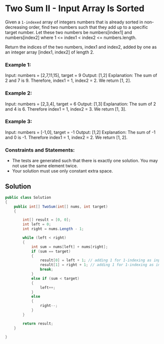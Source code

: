 # Two Sum II - Input Array Is Sorted

Given a `1-indexed` array of integers numbers that is already sorted in non-decreasing order, find two numbers such that they add up to a specific target number. Let these two numbers be numbers[index1] and numbers[index2] where 1 <= index1 < index2 <= numbers.length.

Return the indices of the two numbers, index1 and index2, added by one as an integer array [index1, index2] of length 2.

### Example 1:

Input: numbers = [2,7,11,15], target = 9
Output: [1,2]
Explanation: The sum of 2 and 7 is 9. Therefore, index1 = 1, index2 = 2. We return [1, 2].

### Example 2:


Input: numbers = [2,3,4], target = 6
Output: [1,3]
Explanation: The sum of 2 and 4 is 6. Therefore index1 = 1, index2 = 3. We return [1, 3].

### Example 3:


Input: numbers = [-1,0], target = -1
Output: [1,2]
Explanation: The sum of -1 and 0 is -1. Therefore index1 = 1, index2 = 2. We return [1, 2].

### Constraints and Statements:

- The tests are generated such that there is exactly one solution. You may not use the same element twice.
- Your solution must use only constant extra space.

## Solution

```C#
public class Solution
{
    public int[] TwoSum(int[] nums, int target)
    {

        int[] result = [0, 0];
        int left = 0;
        int right = nums.Length - 1;

        while (left < right)
        {
            int sum = nums[left] + nums[right];
            if (sum == target)
            {
                result[0] = left + 1; // adding 1 for 1-indexing as input is a 1-indexed array.
                result[1] = right + 1; // adding 1 for 1-indexing as input is a 1-indexed array.
                break;
            }
            else if (sum < target)
            {
                left++;
            }
            else
            {
                right--;
            }
        }

        return result;
    }

}

```
